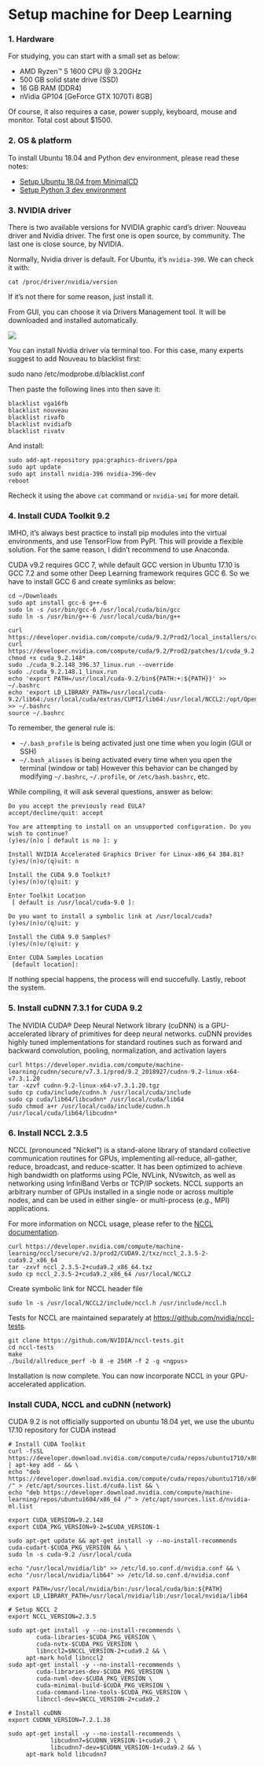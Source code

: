 # Setup machine for Deep Learning

### 1. Hardware

For studying, you can start with a small set as below:

-   AMD Ryzen™ 5 1600 CPU @ 3.20GHz
-   500 GB solid state drive (SSD)
-   16 GB RAM (DDR4)
-   nVidia GP104 [GeForce GTX 1070Ti 8GB]

Of course, it also requires a case, power supply, keyboard, mouse and monitor. Total cost about $1500.

### 2. OS & platform

To install Ubuntu 18.04 and Python dev environment, please read these notes:

-   [Setup Ubuntu 18.04 from MinimalCD](https://github.com/greenglobal/ggml-docs/blob/master/setup_ubuntu_1804_from_minimalcd.md)
-   [Setup Python 3 dev environment](https://github.com/hoangtnm/TrainingServer-docs/blob/master/Setup_python_3_dev_environment.md)

### 3. NVIDIA driver

There is two available versions for NVIDIA graphic card’s driver: Nouveau driver and Nvidia driver. The first one is open source, by community. The last one is close source, by NVIDIA.

Normally, Nvidia driver is default. For Ubuntu, it’s `nvidia-390`. We can check it with:

```shell
cat /proc/driver/nvidia/version
```

If it’s not there for some reason, just install it.

From GUI, you can choose it via Drivers Management tool. It will be downloaded and installed automatically.

![](https://cdn-images-1.medium.com/max/800/1*JrKer_82RJybSbiBFHLo8A.jpeg)

You can install Nvidia driver via terminal too. For this case, many experts suggest to add Nouveau to blacklist first:

sudo nano /etc/modprobe.d/blacklist.conf

Then paste the following lines into then save it:

```
blacklist vga16fb
blacklist nouveau
blacklist rivafb
blacklist nvidiafb
blacklist rivatv
```

And install:

```shell
sudo add-apt-repository ppa:graphics-drivers/ppa 
sudo apt update
sudo apt install nvidia-396 nvidia-396-dev
reboot
```

Recheck it using the above `cat` command or `nvidia-smi` for more detail.

### 4. Install CUDA Toolkit 9.2

IMHO, it’s always best practice to install pip modules into the virtual environments, and use TensorFlow from PyPI. This will provide a flexible solution. For the same reason, I didn’t recommend to use Anaconda.

CUDA v9.2 requires GCC 7, while default GCC version in Ubuntu 17.10 is GCC 7.2 and some other Deep Learning framework requires GCC 6. So we have to install GCC 6 and create symlinks as below:

```shell
cd ~/Downloads
sudo apt install gcc-6 g++-6
sudo ln -s /usr/bin/gcc-6 /usr/local/cuda/bin/gcc
sudo ln -s /usr/bin/g++-6 /usr/local/cuda/bin/g++

curl https://developer.nvidia.com/compute/cuda/9.2/Prod2/local_installers/cuda_9.2.148_396.37_linux
curl https://developer.nvidia.com/compute/cuda/9.2/Prod2/patches/1/cuda_9.2.148.1_linux
chmod +x cuda_9.2.148*
sudo ./cuda_9.2.148_396.37_linux.run --override
sudo ./cuda_9.2.148.1_linux.run
echo 'export PATH=/usr/local/cuda-9.2/bin${PATH:+:${PATH}}' >> ~/.bashrc
echo 'export LD_LIBRARY_PATH=/usr/local/cuda-9.2/lib64:/usr/local/cuda/extras/CUPTI/lib64:/usr/local/NCCL2:/opt/OpenBLAS/lib${LD_LIBRARY_PATH:+:${LD_LIBRARY_PATH}}' >> ~/.bashrc
source ~/.bashrc
```
To remember, the general rule is:
- ```~/.bash_profile``` is being activated just one time when you login (GUI or SSH)
- ```~/.bash_aliases``` is being activated every time when you open the terminal (window or tab)
However this behavior can be changed by modifying ```~/.bashrc```, ```~/.profile```, or ```/etc/bash.bashrc```, etc.

While compiling, it will ask several questions, answer as below:

```
Do you accept the previously read EULA?
accept/decline/quit: accept

You are attempting to install on an unsupported configuration. Do you wish to continue?
(y)es/(n)o [ default is no ]: y

Install NVIDIA Accelerated Graphics Driver for Linux-x86_64 384.81?
(y)es/(n)o/(q)uit: n

Install the CUDA 9.0 Toolkit?
(y)es/(n)o/(q)uit: y

Enter Toolkit Location
 [ default is /usr/local/cuda-9.0 ]: 

Do you want to install a symbolic link at /usr/local/cuda?
(y)es/(n)o/(q)uit: y

Install the CUDA 9.0 Samples?
(y)es/(n)o/(q)uit: y

Enter CUDA Samples Location
 [default location]:   
```

If nothing special happens, the process will end succefully.
Lastly, reboot the system.

### 5. Install cuDNN 7.3.1 for CUDA 9.2

The NVIDIA CUDA® Deep Neural Network library (cuDNN) is a GPU-accelerated library of primitives for deep neural networks. cuDNN provides highly tuned implementations for standard routines such as forward and backward convolution, pooling, normalization, and activation layers

```shell
curl https://developer.nvidia.com/compute/machine-learning/cudnn/secure/v7.3.1/prod/9.2_2018927/cudnn-9.2-linux-x64-v7.3.1.20
tar -xzvf cudnn-9.2-linux-x64-v7.3.1.20.tgz
sudo cp cuda/include/cudnn.h /usr/local/cuda/include
sudo cp cuda/lib64/libcudnn* /usr/local/cuda/lib64
sudo chmod a+r /usr/local/cuda/include/cudnn.h /usr/local/cuda/lib64/libcudnn*
```

### 6. Install NCCL 2.3.5

NCCL (pronounced "Nickel") is a stand-alone library of standard collective communication routines for GPUs, implementing all-reduce, all-gather, reduce, broadcast, and reduce-scatter. It has been optimized to achieve high bandwidth on platforms using PCIe, NVLink, NVswitch, as well as networking using InfiniBand Verbs or TCP/IP sockets. NCCL supports an arbitrary number of GPUs installed in a single node or across multiple nodes, and can be used in either single- or multi-process (e.g., MPI) applications.

For more information on NCCL usage, please refer to the [NCCL documentation](https://docs.nvidia.com/deeplearning/sdk/nccl-developer-guide/index.html).

```shell
curl https://developer.nvidia.com/compute/machine-learning/nccl/secure/v2.3/prod2/CUDA9.2/txz/nccl_2.3.5-2-cuda9.2_x86_64
tar -zxvf nccl_2.3.5-2+cuda9.2_x86_64.txz
sudo cp nccl_2.3.5-2+cuda9.2_x86_64 /usr/local/NCCL2
```

Create symbolic link for NCCL header file

```shell
sudo ln -s /usr/local/NCCL2/include/nccl.h /usr/include/nccl.h
```

Tests for NCCL are maintained separately at https://github.com/nvidia/nccl-tests.

```shell
git clone https://github.com/NVIDIA/nccl-tests.git
cd nccl-tests
make
./build/allreduce_perf -b 8 -e 256M -f 2 -g <ngpus>
```

Installation is now complete. You can now incorporate NCCL in your GPU-accelerated application.

### Install CUDA, NCCL and cuDNN (network)

CUDA 9.2 is not officially supported on ubuntu 18.04 yet, we use the ubuntu 17.10 repository for CUDA instead

```
# Install CUDA Toolkit
curl -fsSL https://developer.download.nvidia.com/compute/cuda/repos/ubuntu1710/x86_64/7fa2af80.pub | apt-key add - && \
echo "deb https://developer.download.nvidia.com/compute/cuda/repos/ubuntu1710/x86_64 /" > /etc/apt/sources.list.d/cuda.list && \
echo "deb https://developer.download.nvidia.com/compute/machine-learning/repos/ubuntu1604/x86_64 /" > /etc/apt/sources.list.d/nvidia-ml.list

export CUDA_VERSION=9.2.148
export CUDA_PKG_VERSION=9-2=$CUDA_VERSION-1

sudo apt-get update && apt-get install -y --no-install-recommends cuda-cudart-$CUDA_PKG_VERSION && \
sudo ln -s cuda-9.2 /usr/local/cuda

echo "/usr/local/nvidia/lib" >> /etc/ld.so.conf.d/nvidia.conf && \
echo "/usr/local/nvidia/lib64" >> /etc/ld.so.conf.d/nvidia.conf

export PATH=/usr/local/nvidia/bin:/usr/local/cuda/bin:${PATH}
export LD_LIBRARY_PATH=/usr/local/nvidia/lib:/usr/local/nvidia/lib64

# Setup NCCL 2
export NCCL_VERSION=2.3.5

sudo apt-get install -y --no-install-recommends \
        cuda-libraries-$CUDA_PKG_VERSION \
        cuda-nvtx-$CUDA_PKG_VERSION \
        libnccl2=$NCCL_VERSION-2+cuda9.2 && \
     apt-mark hold libnccl2
sudo apt-get install -y --no-install-recommends \
        cuda-libraries-dev-$CUDA_PKG_VERSION \
        cuda-nvml-dev-$CUDA_PKG_VERSION \
        cuda-minimal-build-$CUDA_PKG_VERSION \
        cuda-command-line-tools-$CUDA_PKG_VERSION \
        libnccl-dev=$NCCL_VERSION-2+cuda9.2

# Install cuDNN
export CUDNN_VERSION=7.2.1.38

sudo apt-get install -y --no-install-recommends \
            libcudnn7=$CUDNN_VERSION-1+cuda9.2 \
            libcudnn7-dev=$CUDNN_VERSION-1+cuda9.2 && \
     apt-mark hold libcudnn7
```
